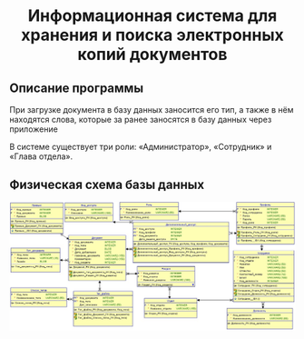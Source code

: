 <h1 align="center">Информационная система для хранения и поиска электронных копий документов</h1>
<h2>Описание программы</h2>
<p> При загрузке документа в базу данных заносится его тип, а также в нём находятся слова, которые за ранее заносятся в базу данных через приложение
<p> В системе существует три роли: «Администратор», «Сотрудник» и «Глава отдела».
    
<h2></h2>
<h2>Физическая схема базы данных</h2>
<img src="https://github.com/ShiroXVX/DocWork/blob/master/database/imgbd/FizBD.jpg"/>
